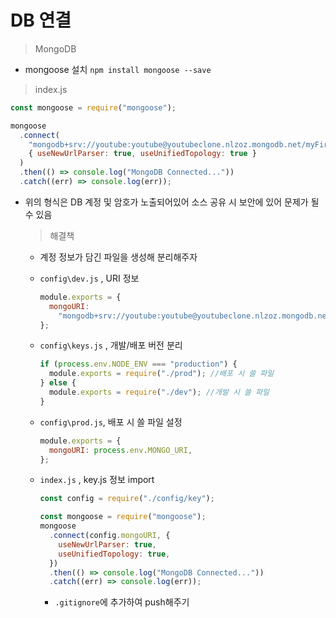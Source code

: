 # DB 연결

> MongoDB

- mongoose 설치 `npm install mongoose --save`

> index.js

```javascript
const mongoose = require("mongoose");

mongoose
  .connect(
    "mongodb+srv://youtube:youtube@youtubeclone.nlzoz.mongodb.net/myFirstDatabase?retryWrites=true&w=majority",
    { useNewUrlParser: true, useUnifiedTopology: true }
  )
  .then(() => console.log("MongoDB Connected..."))
  .catch((err) => console.log(err));
```

- 위의 형식은 DB 계정 및 암호가 노출되어있어 소스 공유 시 보안에 있어 문제가 될 수 있음

  > 해결책

  - 계정 정보가 담긴 파일을 생성해 분리해주자
  - `config\dev.js` , URI 정보
    ```javascript
    module.exports = {
      mongoURI:
        "mongodb+srv://youtube:youtube@youtubeclone.nlzoz.mongodb.net/myFirstDatabase?retryWrites=true&w=majority",
    };
    ```
  - `config\keys.js` , 개발/배포 버전 분리
    ```javascript
    if (process.env.NODE_ENV === "production") {
      module.exports = require("./prod"); //배포 시 쓸 파일
    } else {
      module.exports = require("./dev"); //개발 시 쓸 파일
    }
    ```
  - `config\prod.js`, 배포 시 쓸 파일 설정
    ```javascript
    module.exports = {
      mongoURI: process.env.MONGO_URI,
    };
    ```
  - `index.js` , key.js 정보 import

    ```javascript
    const config = require("./config/key");

    const mongoose = require("mongoose");
    mongoose
      .connect(config.mongoURI, {
        useNewUrlParser: true,
        useUnifiedTopology: true,
      })
      .then(() => console.log("MongoDB Connected..."))
      .catch((err) => console.log(err));
    ```

    - `.gitignore`에 추가하여 push해주기
